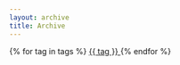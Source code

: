 ```yaml
---
layout: archive
title: Archive
---
```


{% for tag in tags %}
	<a href="#{{ tag | slugify }}"> {{ tag }} </a>
{% endfor %}
